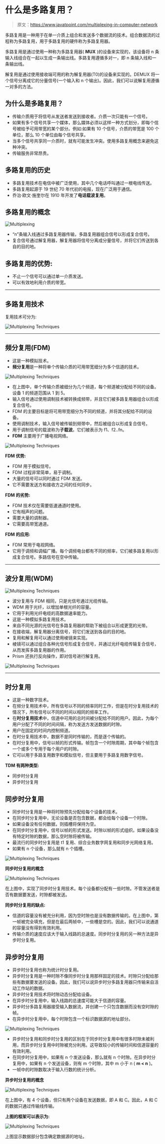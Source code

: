 # 什么是多路复用？

> 原文：<https://www.javatpoint.com/multiplexing-in-computer-network>

多路复用是一种用于在单一介质上组合和发送多个数据流的技术。组合数据流的过程称为多路复用，用于多路复用的硬件称为多路复用器。

多路复用是通过使用一种称为多路复用器( **MUX** )的设备来实现的，该设备将 n 条输入线组合在一起以生成一条输出线。多路复用遵循多对一，即 n 条输入线和一条输出线。

解复用是通过使用接收端可用的称为解复用器(T0)的设备来实现的。DEMUX 将一个信号分离成它的分量信号(一个输入和 n 个输出)。因此，我们可以说解复用遵循一对多的方法。

## 为什么是多路复用？

*   传输介质用于将信号从发送者发送到接收者。介质一次只能有一个信号。
*   如果有多个信号共享一个媒体，那么媒体必须以这样一种方式划分，即每个信号被给予可用带宽的某个部分。例如:如果有 10 个信号，介质的带宽是 100 个单位，那么 10 个单位由每个信号共享。
*   当多个信号共享同一介质时，就有可能发生冲突。使用多路复用概念来避免这种冲突。
*   传输服务非常昂贵。

## 多路复用的历史

*   多路复用技术在电信中被广泛使用，其中几个电话呼叫通过一根电线传送。
*   多路复用起源于 19 世纪 70 年代初的电报，现在广泛用于通信。
*   乔治·欧文·施奎尔在 1910 年开发了**电话载波复用**。

## 多路复用的概念

![Multiplexing](img/af65d6f5428d5e48a0e4a0456badb93c.png)

*   “n”条输入线通过多路复用器传输，多路复用器组合信号以形成复合信号。
*   复合信号通过解复用器，解复用器将信号分离成分量信号，并将它们传送到各自的目的地。

## 多路复用的优势:

*   不止一个信号可以通过单一介质发送。
*   可以有效地利用介质的带宽。

* * *

## 多路复用技术

复用技术可分为:

![Multiplexing Techniques](img/6c95a350aea1a4e2fd70eeb5e5f70fc0.png)

* * *

## 频分复用(FDM)

*   这是一种模拟技术。
*   **频分复用**是一种将单个传输介质的可用带宽细分为多个信道的技术。

![Multiplexing Techniques](img/a0e26579018356e3442360c04c93ca8c.png)

*   在上图中，单个传输介质被细分为几个频道，每个频道被分配给不同的设备。设备 1 的频道范围从 1 到 5。
*   输入信号通过使用调制技术被转换成频带，并且它们被多路复用器组合以形成复合信号。
*   FDM 的主要目标是将可用带宽细分为不同的频道，并将其分配给不同的设备。
*   使用调制技术，输入信号被传输到频带中，然后被组合以形成复合信号。
*   用于调制信号的载波称为**子载波**。它们被表示为 f1、f2..fn。
*   **FDM** 主要用于广播电视网络。

![Multiplexing Techniques](img/6b3ea7c73fee77fdbc3b7d4dc4224a19.png)

**FDM 优势:**

*   FDM 用于模拟信号。
*   FDM 过程非常简单，易于调制。
*   大量的信号可以同时通过 FDM 发送。
*   它不需要发送方和接收方之间的任何同步。

**FDM 的劣势:**

*   FDM 技术仅在需要低速通道时使用。
*   它有相声的问题。
*   需要大量的调制器。
*   它需要高带宽通道。

**FDM 的应用:**

*   FDM 常用于电视网络。
*   它用于调频和调幅广播。每个调频电台都有不同的频率，它们被多路复用以形成复合信号。多路信号在空中传输。

* * *

## 波分复用(WDM)

![Multiplexing Techniques](img/b08ec921c00ff7b3122ba3d0e6b0bbb0.png)

*   波分复用与 FDM 相同，只是光信号通过光缆传输。
*   WDM 用于光纤，以增加单根光纤的容量。
*   它用于利用光纤电缆的高数据速率能力。
*   这是一种模拟多路复用技术。
*   来自不同光源的光信号在多路复用器的帮助下被组合以形成更宽的光带。
*   在接收端，解复用器分离信号，将它们发送到各自的目的地。
*   复用和解复用可以通过使用棱镜来实现。
*   棱镜可以通过组合各种光信号形成复合信号，并通过光纤电缆传输复合信号，从而发挥多路复用器的作用。
*   Prism 还执行反向操作，即对信号进行解复用。

![Multiplexing Techniques](img/a8d02de367641498b08b3cd0addbdca6.png)

* * *

## 时分复用

*   这是一种数字技术。
*   在频分复用技术中，所有信号以不同的频率同时工作，但是在时分复用技术的情况下，所有信号以不同的时间以相同的频率工作。
*   在**时分复用技术**中，信道中可用的总时间被分配给不同的用户。因此，为每个用户分配了不同的时间间隔，称为发送方发送数据的时隙。
*   用户在固定的时间内控制频道。
*   在时分复用技术中，数据不是同时传输的，而是逐个传输的。
*   在时分复用中，信号以帧的形式传输。帧包含一个时隙周期，其中每个帧包含一个或多个专用于每个用户的时隙。
*   它可以用于多路复用数字和模拟信号，但主要用于多路复用数字信号。

**TDM 有两种类型:**

*   同步时分复用
*   异步时分复用

## 同步时分复用

*   同步时分复用是一种将时隙预先分配给每个设备的技术。
*   在同步时分复用中，无论设备是否包含数据，都会给每个设备一个时隙。
*   如果设备没有任何数据，则插槽将保持为空。
*   在同步时分复用中，信号以帧的形式发送。时隙以帧的形式组织。如果设备没有特定时隙的数据，那么空时隙将被传输。
*   最流行的同步时分复用是 t1 复用、综合业务数字网复用和同步光网络复用。
*   如果有 n 个设备，那么就有 n 个插槽。

![Multiplexing Techniques](img/d5e7ba1a99f966521ef172402589586a.png)

**同步时分复用的概念**

![Multiplexing Techniques](img/bd96c70833345bbf5947021d84b5205b.png)

在上图中，实现了同步时分复用技术。每个设备都分配有一些时隙。不管发送者是否有数据要发送，时隙都被发送。

**同步时分复用的缺点:**

*   信道的容量没有被充分利用，因为空时隙也是没有数据传输的。在上图中，第一帧被完全填充，但是在最后两帧中，一些槽是空的。因此，我们可以说通道的容量没有得到有效利用。
*   传输介质的速度应该大于输入线路的总速度。同步时分复用的另一种方法是异步时分复用。

## 异步时分复用

*   异步时分复用也称为统计时分复用。
*   异步时分复用是一种时隙不像同步时分复用那样固定的技术。时隙只分配给那些有数据要发送的设备。因此，我们可以说异步时分多路复用器只传输来自活动工作站的数据。
*   异步时分复用技术将时隙动态分配给设备。
*   在异步时分复用中，输入线路的总速度可能大于信道的容量。
*   异步时分多路复用器接受输入数据流，并创建一个只包含数据而没有空时隙的帧。
*   在异步时分复用中，每个时隙包含一个标识数据源的地址部分。

![Multiplexing Techniques](img/31238ede72763a1ecc30272de0b107ed.png)

*   异步时分复用和同步时分复用的区别在于同步时分复用中有很多时隙未被利用，而异步时分复用中时隙被充分利用。这导致较小的传输时间和信道容量的有效利用。
*   在同步时分复用中，如果有 n 个发送设备，那么就有 n 个时隙。在异步时分复用中，如果有 n 个发送设备，则有 m 个时隙，其中 m 小于 n ( **m < n** )。
*   一帧中的时隙数取决于输入行数的统计分析。

**异步时分复用的概念**

![Multiplexing Techniques](img/2edf46533cd420310402bdc0b06bf126.png)

在上图中，有 4 个设备，但只有两个设备在发送数据，即 A 和 C。因此，A 和 C 的数据只通过传输线传输。

**上图的框架可以表示为:**

![Multiplexing Techniques](img/a403fc1808dc7e2ade66a23b9c8f22be.png)

上图显示数据部分包含确定数据源的地址。